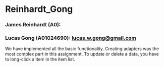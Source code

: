 # Reinhardt_Gong
### James Reinhardt (A0): 
### Lucas Gong (A01024690): lucas.w.gong@gmail.com


We have implemented all the basic functionality. Creating adapters was the most complex part in this assignment.
To update or delete a data, you have to long-click a item in the item list.
